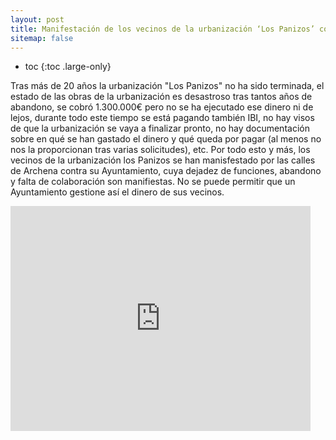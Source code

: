 ```yaml
---
layout: post
title: Manifestación de los vecinos de la urbanización ‘Los Panizos’ contra el Ayuntamiento de Archena
sitemap: false
---
```


* toc
{:toc .large-only}

Tras más de 20 años la urbanización "Los Panizos" no ha sido terminada, el estado de las obras de la urbanización es desastroso tras tantos años de abandono, se cobró 1.300.000€ pero no se ha ejecutado ese dinero ni de lejos, durante todo este tiempo se está pagando también IBI, no hay visos de que la urbanización se vaya a finalizar pronto, no hay documentación sobre en qué se han gastado el dinero y qué queda por pagar (al menos no nos la proporcionan tras varias solicitudes), etc. Por todo esto y más, los vecinos de la urbanización los Panizos se han manisfestado por las calles de Archena contra su Ayuntamiento, cuya dejadez de funciones, abandono y falta de colaboración son manifiestas. No se puede permitir que un Ayuntamiento gestione así el dinero de sus vecinos.

<iframe width="480" height="360" src="https://video.xx.fbcdn.net/v/t39.25447-2/278579246_1454171635001371_2890033256310078851_n.mp4?_nc_cat=107&ccb=1-6&_nc_sid=5aebc0&efg=eyJ2ZW5jb2RlX3RhZyI6ImRhc2hfaTRsaXRlYmFzaWNfNXNlY2dvcF9ocTJfZnJhZ18yX3ZpZGVvIn0%3D&_nc_ohc=yKoq5xom4FsAX-iRCCd&_nc_ht=video-ecv1-1.xx&oh=00_AT_LStSiVnSQ_LJUpx47-igissdtTFLVntZqZroBTxBiQA&oe=62813CD6" frameborder="0"> </iframe>
